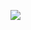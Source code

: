 <div style="font-family: cursive;">
  <p>
    <a href="https://www.linkedin.com/in/john-krueger-50615920/">
      <img src="https://img.shields.io/badge/-john%20krueger-blue?style=for-the-badge&logo=Linkedin&logoColor=00AEFF&labelColor=black&color=black">
    </a>
    <br />
  </p>
</div>

